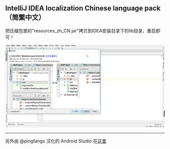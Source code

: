 
## IntelliJ IDEA localization Chinese language pack（简繁中文）


把压缩包里的"resources_zh_CN.jar"拷贝到IDEA安装目录下的lib目录，重启即可！



![image](images/picture_1.png)

---------------------------------------------------------------------


另外由 @pingfangx 汉化的 Android Studio 在[这里](https://github.com/pingfangx/TranslatorX/releases)